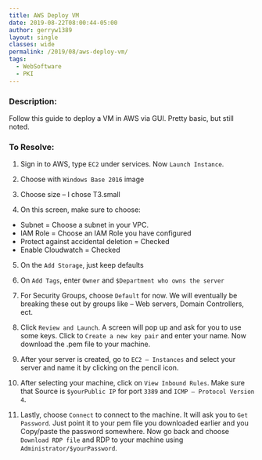 ```yaml
---
title: AWS Deploy VM
date: 2019-08-22T08:00:44-05:00
author: gerryw1389
layout: single
classes: wide
permalink: /2019/08/aws-deploy-vm/
tags:
  - WebSoftware
  - PKI
---
```

<!--more-->

### Description:

Follow this guide to deploy a VM in AWS via GUI. Pretty basic, but still noted.

### To Resolve:

1.	Sign in to AWS, type `EC2` under services. Now `Launch Instance`.

2.	Choose with `Windows Base 2016` image

3.	Choose size – I chose T3.small

4.	On this screen, make sure to choose:
   - Subnet = Choose a subnet in your VPC.
   - IAM Role = Choose an IAM Role you have configured
   - Protect against accidental deletion = Checked
   - Enable Cloudwatch = Checked

5.	On the `Add Storage`, just keep defaults

6.	On `Add Tags`, enter `Owner` and `$Department who owns the server`

7.	For Security Groups, choose `Default` for now. We will eventually be breaking these out by groups like – Web servers, Domain Controllers, ect.

8.	Click `Review and Launch`. A screen will pop up and ask for you to use some keys. Click to `Create a new key pair` and enter your name. Now download the .pem file to your machine.

9.	After your server is created, go to `EC2 – Instances` and select your server and name it by clicking on the pencil icon.

10.	After selecting your machine, click on `View Inbound Rules`. Make sure that Source is `$yourPublic IP` for port `3389` and `ICMP – Protocol Version 4`. 

11. Lastly, choose `Connect` to connect to the machine. It will ask you to `Get Password`. Just point it to your pem file you downloaded earlier and you Copy/paste the password somewhere. Now go back and choose `Download RDP file` and RDP to your machine using `Administrator/$yourPassword`. 